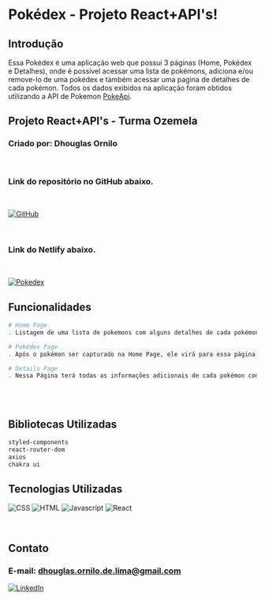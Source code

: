 # Pokédex - Projeto React+API's!


## Introdução
Essa Pokédex é uma aplicação web que possui 3 páginas (Home, Pokédex e Detalhes), onde é possível acessar uma lista de pokémons, adiciona e/ou remove-lo de uma pokédex e também acessar uma pagina de detalhes de cada pokémon. Todos os dados exibidos na aplicação foram obtidos utilizando a API de Pokemon [PokeApi](https://pokeapi.co/).


## Projeto React+API's - Turma Ozemela

### Criado por: Dhouglas Ornilo

<br>

### Link do repositório no GitHub abaixo.

<br>

[![GitHub](https://img.shields.io/badge/Repositório_Dhouglas_Ornilo-100000?style=for-the-badge&logo=github&logoColor=white)](https://github.com/dhouglasornilo/projeto-intro-web-js)


<br>

### Link do Netlify abaixo.
<br>

[![Pokedex](https://img.shields.io/badge/Projeto-DhouglasOrnilo-D32936?style=for-the-badge&logo=riot-games&logoColor=white)]()


## Funcionalidades
```bash
# Home Page
. Listagem de uma lista de pokemons com alguns detalhes de cada pokémon e a funcionalidade de adicionar o pokémon a sua pokédex e ir para a tela de detalhes.

# Pokédex Page
. Após o pokémon ser capturado na Home Page, ele virá para essa página, onde irá permanecer a opção de ir para a página de detalhes deste pokémon e uma outra opção de excluir o pokémon da sua pokédex.

# Details Page
. Nessa Página terá todas as informações adicionais de cada pokémon como: Base Stats e Moves.
````
<br></br>

## Bibliotecas Utilizadas

````bash
styled-components
react-router-dom
axios
chakra ui
````


## Tecnologias Utilizadas 

![CSS](https://img.shields.io/badge/CSS3-1572B6?style=for-the-badge&logo=css3&logoColor=white)
![HTML](https://img.shields.io/badge/HTML5-E34F26?style=for-the-badge&logo=html5&logoColor=white)
![Javascript](https://img.shields.io/badge/JavaScript-323330?style=for-the-badge&logo=javascript&logoColor=F7DF1E)
![React](https://img.shields.io/badge/React-20232A?style=for-the-badge&logo=react&logoColor=61DAFB)


<br>

## Contato

### E-mail: dhouglas.ornilo.de.lima@gmail.com

[![LinkedIn](https://img.shields.io/badge/LinkedIn-0077B5?style=for-the-badge&logo=linkedin&logoColor=white)](https://www.linkedin.com/in/dhouglas-ornilo/)


